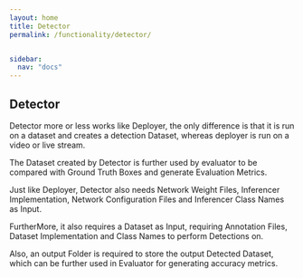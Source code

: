 ```yaml
---
layout: home
title: Detector
permalink: /functionality/detector/


sidebar:
  nav: "docs"
---
```


## Detector
Detector more or less works like Deployer, the only difference is that it is run on a dataset and creates a detection Dataset, whereas deployer is run on a video or live stream.

The Dataset created by Detector is further used by evaluator to be compared with Ground Truth Boxes and generate Evaluation Metrics.

Just like Deployer, Detector also needs Network Weight Files, Inferencer Implementation, Network Configuration Files and Inferencer Class Names as Input.

FurtherMore, it also requires a Dataset as Input, requiring Annotation Files, Dataset Implementation and Class Names to perform Detections on.

Also, an output Folder is required to store the output Detected Dataset, which can be further used in Evaluator for generating accuracy metrics.

